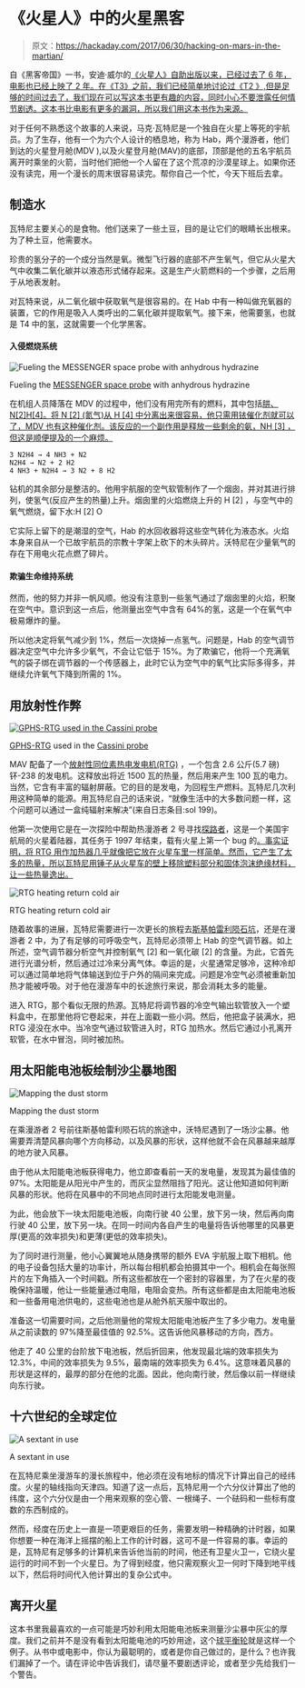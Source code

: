 # 《火星人》中的火星黑客

> 原文：<https://hackaday.com/2017/06/30/hacking-on-mars-in-the-martian/>

自《黑客帝国》一书，安迪·威尔的[《火星人》自助出版以来，已经过去了 6 年，电影也已经上映了 2 年。在《T3》之前，我们已经简单地讨论过《T2 》,但是足够的时间过去了，我们现在可以写这本书更有趣的内容，同时小心不要泄露任何情节剧透。这本书比电影有更多的漏洞，所以我们用这本书作为来源。](http://www.andyweirauthor.com/books/the-martian-movie-tie-in-tr)

对于任何不熟悉这个故事的人来说，马克·瓦特尼是一个独自在火星上等死的宇航员。为了生存，他有一个为六个人设计的栖息地，称为 Hab，两个漫游者，他们到达的火星登月舱(MDV ),以及火星登月舱(MAV)的底部，顶部是他的五名宇航员离开时乘坐的火箭，当时他们把他一个人留在了这个荒凉的沙漠星球上。如果你还没有读完，用一个漫长的周末很容易读完。帮你自己一个忙，今天下班后去拿。

## 制造水

瓦特尼主要关心的是食物。他们送来了一些土豆，目的是让它们的眼睛长出根来。为了种土豆，他需要水。

珍贵的氢分子的一个成分当然是氧。微型飞行器的底部不产生氧气，但它从火星大气中收集二氧化碳并以液态形式储存起来。这是生产火箭燃料的一个步骤，之后用于从地表发射。

对瓦特来说，从二氧化碳中获取氧气是很容易的。在 Hab 中有一种叫做充氧器的装置，它的作用是吸入人类呼出的二氧化碳并提取氧气。接下来，他需要氢，也就是 T4 中的氢，这就需要一个化学黑客。

#### 入侵燃烧系统

![Fueling the MESSENGER space probe with anhydrous hydrazine](img/199deed4d94d79f65dcac9bd298a234a.png)

Fueling the [MESSENGER space probe](https://en.wikipedia.org/wiki/MESSENGER) with anhydrous hydrazine

在机组人员降落在 MDV 的过程中，他们没有用完所有的燃料，其中包括[肼、N[2]H[4]。将 N [2] (氮气)从 H [4] 中分离出来很容易，他只需用铱催化剂就可以了，MDV 也有这种催化剂。该反应的一个副作用是释放一些剩余的氨，NH [3] ，但这是顺便提及的一个麻烦。](https://en.wikipedia.org/wiki/Hydrazine#Rocket_fuel)

```
3 N2H4 → 4 NH3 + N2
N2H4 → N2 + 2 H2
4 NH3 + N2H4 → 3 N2 + 8 H2
```

钻机的其余部分是整洁的。他用宇航服的空气软管制作了一个烟囱，并对其进行排列，使氢气(反应产生的热量)上升。烟囱里的火焰燃烧上升的 H [2] ，与空气中的氧气燃烧，留下水:H [2] O

它实际上留下的是潮湿的空气，Hab 的水回收器将这些空气转化为液态水。火焰本身来自从一个已故宇航员的宗教十字架上砍下的木头碎片。沃特尼在少量氧气的存在下用电火花点燃了碎片。

#### 欺骗生命维持系统

然而，他的努力并非一帆风顺。他没有注意到一些氢气通过了烟囱里的火焰，积聚在空气中。意识到这一点后，他测量出空气中含有 64%的氢，这是一个在氧气中极易爆炸的量。

所以他决定将氧气减少到 1%，然后一次烧掉一点氢气。问题是，Hab 的空气调节器决定空气中允许多少氧气，不会让它低于 15%。为了欺骗它，他将一个充满氧气的袋子绑在调节器的一个传感器上，此时它认为空气中的氧气比实际多得多，并继续允许氧气下降到所需的 1%。

## 用放射性作弊

[![GPHS-RTG used in the Cassini probe](img/71646663353ad4d589897b859c3ed83f.png)](https://hackaday.com/wp-content/uploads/2017/06/cutdrawing_of_an_gphs-rtg.jpg)

[GPHS-RTG](https://en.wikipedia.org/wiki/GPHS-RTG) used in the [Cassini probe](https://en.wikipedia.org/wiki/Cassini%E2%80%93Huygens)

MAV 配备了一个[放射性同位素热电发电机(RTG)](https://en.wikipedia.org/wiki/Radioisotope_thermoelectric_generator) ，一个包含 2.6 公斤(5.7 磅)钚-238 的发电机。这释放出将近 1500 瓦的热量，然后用来产生 100 瓦的电力。当然，它含有丰富的辐射屏蔽。它的目的是发电，为回程生产燃料。瓦特尼几次利用这种简单的能源。用瓦特尼自己的话来说，“就像生活中的大多数问题一样，这个问题可以通过一盒纯辐射来解决”(来自日志条目:sol 199)。

他第一次使用它是在一次探险中帮助热漫游者 2 号寻找[探路者](https://en.wikipedia.org/wiki/Mars_Pathfinder)，这是一个美国宇航局的火星着陆器，其任务于 1997 年结束，载有火星上第一个 bug 的[。事实证明，将 RTG 用作加热器几乎就像把它放在火星车里一样简单。然而，它产生了太多的热量，所以瓦特尼用锤子从火星车的壁上移除塑料部分和固体泡沫绝缘材料，让一些热量逸出。](http://hackaday.com/2016/12/25/the-first-bug-on-mars/)

![RTG heating return cold air](img/fce6409ae646eb4303158edc6f4f3dbb.png)

RTG heating return cold air

随着故事的进展，瓦特尼需要进行一次更长的旅程去[斯基帕雷利陨石坑](https://en.wikipedia.org/wiki/Schiaparelli_(Martian_crater))，还是在漫游者 2 中，为了有足够的可呼吸空气，瓦特尼必须带上 Hab 的空气调节器。如上所述，空气调节器分析空气并控制氧气 [2] 和一氧化碳 [2] 的含量。为此，它首先进行光谱分析，然后通过过冷来分离气体。幸运的是，火星通常足够冷，这种冷却可以通过简单地将气体输送到位于户外的隔间来完成。问题是冷空气必须被重新加热才能被呼吸。对于他在漫游车中的长途旅行来说，那会消耗太多的能量。

进入 RTG，那个看似无限的热源。瓦特尼将调节器的冷空气输出软管放入一个塑料盒中，在那里他将它卷起来，并在上面戳一些小洞。然后，他把盒子装满水，把 RTG 浸没在水中。当冷空气通过软管进入时，RTG 加热水。然后它通过小孔离开软管，在水中冒泡，同时被加热。

## 用太阳能电池板绘制沙尘暴地图

![Mapping the dust storm](img/947fe1a17efe46b53f8b58261619fca4.png)

Mapping the dust storm

在乘漫游者 2 号前往斯基帕雷利陨石坑的旅途中，沃特尼遇到了一场沙尘暴。他需要弄清楚风暴向哪个方向移动，以及风暴的形状，这样他就不会在风暴越来越厚的地方驶入风暴。

由于他从太阳能电池板获得电力，他立即查看前一天的发电量，发现其为最佳值的 97%。太阳能是从阳光中产生的，而灰尘显然阻挡了阳光。这让他知道如何判断风暴的形状。他将在风暴中的不同地点同时进行太阳能发电测量。

为此，他会放下一块太阳能电池板，向南行驶 40 公里，放下另一块，然后再向南行驶 40 公里，放下另一块。在同一时间内各自产生的电量将告诉他哪里的风暴更厚(更高的效率损失)和更薄(更低的效率损失)。

为了同时进行测量，他小心翼翼地从随身携带的额外 EVA 宇航服上取下相机。他的电子设备包括大量的功率计，所以每台相机都会拍摄其中一个。相机会在每张照片的左下角插入一个时间戳。所有这些都放在一个密封的容器里，为了在火星的夜晚保持温暖，他让一些能量通过电阻，电阻会变热。所有这些都是由太阳能电池板和一些备用电池供电的，这些电池也是从舱外航天服中取出的。

准备这一切需要时间，之后他测量他的常规太阳能电池板产生了多少电力。发电量从之前读数的 97%降至最佳值的 92.5%。这告诉他风暴移动的方向，西方。

他走了 40 公里的台阶放下电池板，然后折回来，他发现最北端的效率损失为 12.3%，中间的效率损失为 9.5%，最南端的效率损失为 6.4%。这意味着风暴的形状是这样的，最厚的部分在他的北面。因此，他向南行驶，然后像以前一样继续向东行驶。

## 十六世纪的全球定位

![A sextant in use](img/79c9c497929624de2e5342852cac45cd.png)

A sextant in use

在瓦特尼乘坐漫游车的漫长旅程中，他必须在没有地标的情况下计算出自己的经纬度。火星的轴线指向天津四。知道了这一点后，瓦特尼用一个六分仪计算出了他的纬度，这个六分仪是由一个用来观察的空心管、一根绳子、一个砝码和一些标有度数的东西制成的。

然而，经度在历史上一直是一项更艰巨的任务，需要发明一种精确的计时器，如果你想要一种在海洋上摇摆的船上工作的计时器，这可不是一件容易的事。幸运的是，瓦特尼有足够多的计算机来告诉他当前的时间，他还有卫星火卫一，它绕火星运行的时间不到一个火星日。为了得到经度，他只需观察火卫一何时下降到地平线以下，然后将时间代入他计算出的复杂公式中。

## 离开火星

这本书里我最喜欢的一点可能是巧妙利用太阳能电池板来测量沙尘暴中灰尘的厚度。我们之前并不是没有看到太阳能电池的巧妙用途，这个[球平衡轮](http://hackaday.com/2015/02/19/balancing-a-ball-with-a-solar-cell/)就是这样一个例子。从书中或电影中，你认为最聪明的，或者是你自己做过的，是什么？也许我们漏掉了一个。请在评论中告诉我们，请尽量不要剧透评论，或者至少先给我们一个警告。
